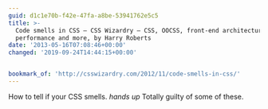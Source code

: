 ```yaml
---
guid: d1c1e70b-f42e-47fa-a8be-53941762e5c5
title: >-
  Code smells in CSS – CSS Wizardry – CSS, OOCSS, front-end architecture,
  performance and more, by Harry Roberts
date: '2013-05-16T07:08:46+00:00'
changed: '2019-09-24T14:44:15+00:00'


bookmark_of: 'http://csswizardry.com/2012/11/code-smells-in-css/'
---
```



How to tell if your CSS smells.  *hands up* Totally guilty of some of these.
